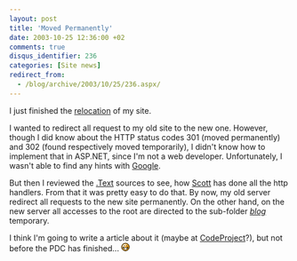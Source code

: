 ```yaml
---
layout: post
title: 'Moved Permanently'
date: 2003-10-25 12:36:00 +02
comments: true
disqus_identifier: 236
categories: [Site news]
redirect_from:
  - /blog/archive/2003/10/25/236.aspx/
---
```


I just finished the [relocation](/archive/2003/10/23/this-moveto-thomasfreudenberg-com/) of my site.

I wanted to redirect all request to my old site to the new one. However, though I did know about the HTTP status codes 301 (moved permanently) and 302 (found respectively moved temporarily), I didn't know how to implement that in ASP.NET, since I'm not a web developer. Unfortunately, I wasn't able to find any hints with [Google](http://www.google.com).

But then I reviewed the [.Text](http://www.gotdotnet.com/Community/Workspaces/workspace.aspx?id=e99fccb3-1a8c-42b5-90ee-348f6b77c407) sources to see, how [Scott](http://scottwater.com/) has done all the http handlers. From that it was pretty easy to do that. By now, my old server redirect all requests to the new site permanently. On the other hand, on the new server all accesses to the root are directed to the sub-folder [*blog*](/) temporary.

I think I'm going to write a article about it (maybe at [CodeProject](http://www.CodeProject.com/)?), but not before the PDC has finished... ![Big Smile](/files/archive/smiley_biggrin.gif)

